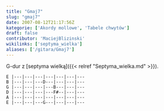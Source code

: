 ```yaml
---
title: "Gmaj7"
slug: "gmaj7"
date: 2007-08-12T21:17:56Z
kategorie: ['Akordy mollowe', 'Tabele chwytów']
draft: false
contributor: 'MaciejBlizinski'
wikilinks: ['septyma_wielka']
aliases: ['/gitara/Gmaj7']
---
```

G-dur z [septyma wielką]({{< relref "Septyma_wielka.md" >}}).

    E |---|---|---|---|---|---|---
    B |---|---|---D---|---|---|---
    G |---|---|---|---B---|---|---
    D |---|---|---|---F#--|---|---
    A |---|---|---|---|---|---|---
    E |---|---|---G---|---|---|---


